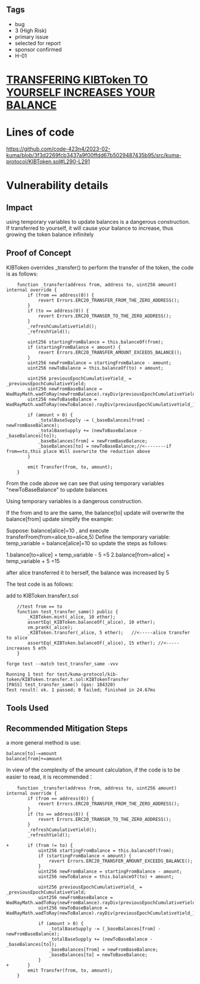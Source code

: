 ## Tags

- bug
- 3 (High Risk)
- primary issue
- selected for report
- sponsor confirmed
- H-01

# [TRANSFERING KIBToken TO YOURSELF INCREASES YOUR BALANCE](https://github.com/code-423n4/2023-02-kuma-findings/issues/3) 

# Lines of code

https://github.com/code-423n4/2023-02-kuma/blob/3f3d2269fcb3437a9f00ffdd67b5029487435b95/src/kuma-protocol/KIBToken.sol#L290-L291


# Vulnerability details

## Impact
using temporary variables to update balances is a dangerous construction.
If transferred to yourself, it will cause your balance to increase, thus growing the token balance infinitely

## Proof of Concept

KIBToken overrides _transfer() to perform the transfer of the token, the code is as follows:

```solidity
    function _transfer(address from, address to, uint256 amount) internal override {
        if (from == address(0)) {
            revert Errors.ERC20_TRANSFER_FROM_THE_ZERO_ADDRESS();
        }
        if (to == address(0)) {
            revert Errors.ERC20_TRANSER_TO_THE_ZERO_ADDRESS();
        }
        _refreshCumulativeYield();
        _refreshYield();

        uint256 startingFromBalance = this.balanceOf(from);
        if (startingFromBalance < amount) {
            revert Errors.ERC20_TRANSFER_AMOUNT_EXCEEDS_BALANCE();
        }
        uint256 newFromBalance = startingFromBalance - amount;
        uint256 newToBalance = this.balanceOf(to) + amount;

        uint256 previousEpochCumulativeYield_ = _previousEpochCumulativeYield;
        uint256 newFromBaseBalance = WadRayMath.wadToRay(newFromBalance).rayDiv(previousEpochCumulativeYield_);
        uint256 newToBaseBalance = WadRayMath.wadToRay(newToBalance).rayDiv(previousEpochCumulativeYield_);

        if (amount > 0) {
            _totalBaseSupply -= (_baseBalances[from] - newFromBaseBalance);
            _totalBaseSupply += (newToBaseBalance - _baseBalances[to]);
            _baseBalances[from] = newFromBaseBalance;
            _baseBalances[to] = newToBaseBalance;//<--------if from==to,this place Will overwrite the reduction above
        }

        emit Transfer(from, to, amount);
    }
```
From the code above we can see that using temporary variables "newToBaseBalance" to update balances

Using temporary variables is a dangerous construction.

If the from and to are the same, the balance[to] update will overwrite the balance[from] update
simplify the example:

Suppose: balance[alice]=10 ,  and execute transferFrom(from=alice,to=alice,5)
Define the temporary variable:  temp_variable = balance[alice]=10
so update the steps as follows:

1.balance[to=alice] = temp_variable - 5 =5
2.balance[from=alice] = temp_variable + 5 =15

after alice transferred it to herself, the balance was increased by 5

The test code is as follows:

add to KIBToken.transfer.t.sol
```soldity
    //test from == to
    function test_transfer_same() public {
        _KIBToken.mint(_alice, 10 ether);
        assertEq(_KIBToken.balanceOf(_alice), 10 ether);
        vm.prank(_alice);
        _KIBToken.transfer(_alice, 5 ether);   //<-----alice transfer to alice 
        assertEq(_KIBToken.balanceOf(_alice), 15 ether); //<-----increases 5 eth
    }
```
```console
forge test --match test_transfer_same -vvv

Running 1 test for test/kuma-protocol/kib-token/KIBToken.transfer.t.sol:KIBTokenTransfer
[PASS] test_transfer_same() (gas: 184320)
Test result: ok. 1 passed; 0 failed; finished in 24.67ms
```


## Tools Used

## Recommended Mitigation Steps

a more general method is use:
```solidity
balance[to]-=amount
balance[from]+=amount
```

In view of the complexity of the amount calculation, if the code is to be easier to read, it is recommended：

```solidity
    function _transfer(address from, address to, uint256 amount) internal override {
        if (from == address(0)) {
            revert Errors.ERC20_TRANSFER_FROM_THE_ZERO_ADDRESS();
        }
        if (to == address(0)) {
            revert Errors.ERC20_TRANSER_TO_THE_ZERO_ADDRESS();
        }
        _refreshCumulativeYield();
        _refreshYield();

+       if (from != to) {
	        uint256 startingFromBalance = this.balanceOf(from);
	        if (startingFromBalance < amount) {
	            revert Errors.ERC20_TRANSFER_AMOUNT_EXCEEDS_BALANCE();
	        }
	        uint256 newFromBalance = startingFromBalance - amount;
	        uint256 newToBalance = this.balanceOf(to) + amount;

	        uint256 previousEpochCumulativeYield_ = _previousEpochCumulativeYield;
	        uint256 newFromBaseBalance = WadRayMath.wadToRay(newFromBalance).rayDiv(previousEpochCumulativeYield_);
	        uint256 newToBaseBalance = WadRayMath.wadToRay(newToBalance).rayDiv(previousEpochCumulativeYield_);

	        if (amount > 0) {
	            _totalBaseSupply -= (_baseBalances[from] - newFromBaseBalance);
	            _totalBaseSupply += (newToBaseBalance - _baseBalances[to]);
	            _baseBalances[from] = newFromBaseBalance;
	            _baseBalances[to] = newToBaseBalance;
	        }
+       }
        emit Transfer(from, to, amount);
    }
```